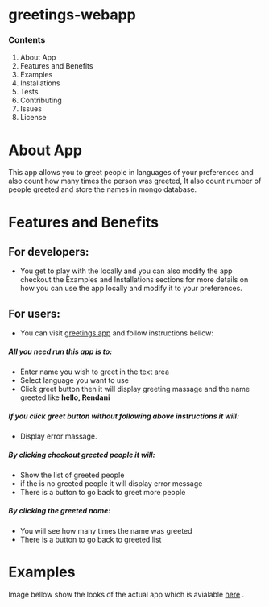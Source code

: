 # greetings-webapp
### Contents
1. About App
1. Features and Benefits
1. Examples
1. Installations
1. Tests
1. Contributing
1. Issues
1. License

# About App
This app allows you to greet people in languages of your preferences and also count how many times the person was greeted, It also count number of people greeted and store the names in mongo database.

# Features and Benefits
## For developers:
* You get to play with the locally and you can also modify the app checkout the Examples and Installations sections for more details on how you can use the app locally and modify it to your preferences.

## For  users:
* You can visit [greetings app](http://rendani-greetings.herokuapp.com) and follow instructions bellow:

##### All you need run  this app is to:
* Enter name you wish to greet in the text area
* Select language you want to use
* Click greet button then it will display greeting massage and the name greeted like **hello, Rendani**
##### If you click greet button without following above instructions it will:
* Display error massage.

##### By clicking checkout greeted people it will:
* Show the list of greeted people
* if the is no greeted people it will display error message
* There is a button to go back to greet more people

##### By clicking the greeted name:
* You will see how many times the name was greeted
* There is a button to go back to greeted list

# Examples
Image bellow show the looks of the actual app which is avialable [here](http://rendani-greetings.herokuapp.com) .
